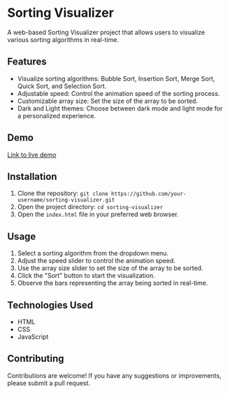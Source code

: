 # Sorting Visualizer

A web-based Sorting Visualizer project that allows users to visualize various sorting algorithms in real-time.

## Features

- Visualize sorting algorithms: Bubble Sort, Insertion Sort, Merge Sort, Quick Sort, and Selection Sort.
- Adjustable speed: Control the animation speed of the sorting process.
- Customizable array size: Set the size of the array to be sorted.
- Dark and Light themes: Choose between dark mode and light mode for a personalized experience.

## Demo

[Link to live demo](https://)

## Installation

1. Clone the repository: `git clone https://github.com/your-username/sorting-visualizer.git`
2. Open the project directory: `cd sorting-visualizer`
3. Open the `index.html` file in your preferred web browser.

## Usage

1. Select a sorting algorithm from the dropdown menu.
2. Adjust the speed slider to control the animation speed.
3. Use the array size slider to set the size of the array to be sorted.
4. Click the "Sort" button to start the visualization.
5. Observe the bars representing the array being sorted in real-time.

## Technologies Used

- HTML
- CSS
- JavaScript

## Contributing

Contributions are welcome! If you have any suggestions or improvements, please submit a pull request.

